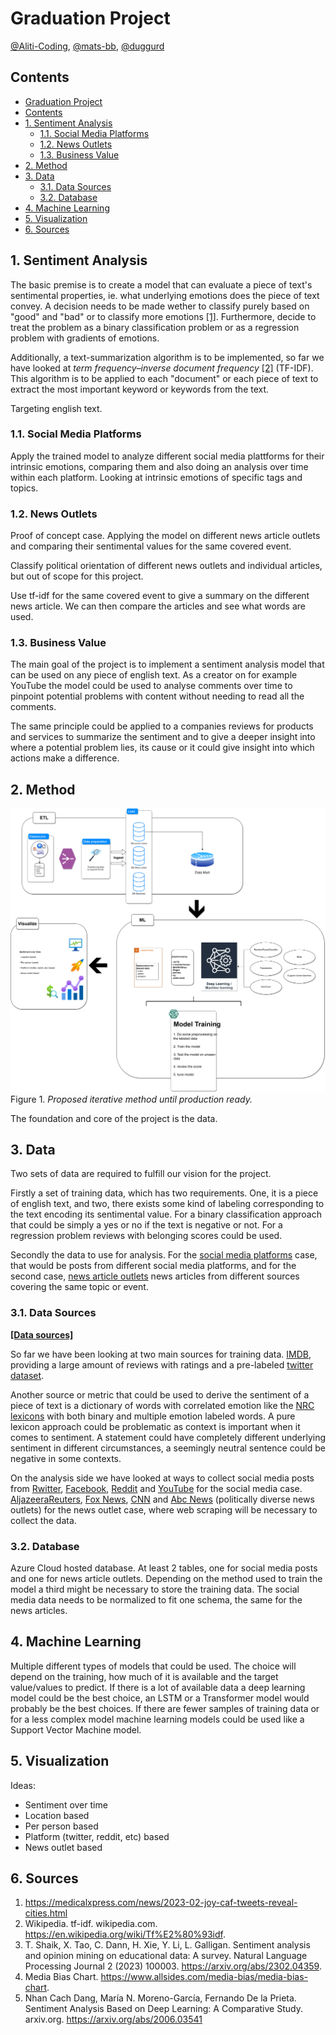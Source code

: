 # Graduation Project

[@Aliti-Coding](https://github.com/Aliti-Coding),
[@mats-bb](https://github.com/mats-bb),
[@duggurd](https://github.com/)

## Contents

- [Graduation Project](#graduation-project)
- [Contents](#contents)
- [1. Sentiment Analysis](#1-sentiment-analysis)
  - [1.1. Social Media Platforms](#11-social-media-platforms)
  - [1.2. News Outlets](#12-news-outlets)
  - [1.3. Business Value](#13-business-value)
- [2. Method](#2-method)
- [3. Data](#3-data)
  - [3.1. Data Sources](#31-data-sources)
  - [3.2. Database](#32-database)
- [4. Machine Learning](#4-machine-learning)
- [5. Visualization](#5-visualization)
- [6. Sources](#6-sources)

## 1. Sentiment Analysis

The basic premise is to create a model that can evaluate a piece of text's sentimental properties, ie. what underlying emotions does the piece of text convey. A decision needs to be made wether to classify purely based on "good" and "bad" or to classify more emotions [[1]](#6-sources). Furthermore, decide to treat the problem as a binary classification problem or as a regression problem with gradients of emotions.

Additionally, a text-summarization algorithm is to be implemented, so far we have looked at *term frequency–inverse document frequency* [[2]](#6-sources) (TF-IDF). This algorithm is to be applied to each "document" or each piece of text to extract the most important keyword or keywords from the text.

Targeting english text.

### 1.1. Social Media Platforms

Apply the trained model to analyze different social media plattforms for their intrinsic emotions, comparing them and also doing an analysis over time within each platform. Looking at intrinsic emotions of specific tags and topics.

### 1.2. News Outlets

Proof of concept case. Applying the model on different news article outlets and comparing their sentimental values for the same covered event.

Classify political orientation of different news outlets and individual articles, but out of scope for this project.

Use tf-idf for the same covered event to give a summary on the different news article. We can then compare the articles and see
what words are used.

### 1.3. Business Value

The main goal of the project is to implement a sentiment analysis model that can be used on any piece of english text. As a creator on for example YouTube the model could be used to analyse comments over time to pinpoint potential problems with content without needing to read all the comments.

The same principle could be applied to a companies reviews for products and services to summarize the sentiment and to give a deeper insight into where a potential problem lies, its cause or it could give insight into which actions make a difference.

## 2. Method

 ![Fast iterative approach](images/Sentiment_flowchart.png)
Figure 1. *Proposed iterative method until production ready.*

The foundation and core of the project is the data.

## 3. Data

Two sets of data are required to fulfill our vision for the project.

Firstly a set of training data, which has two requirements. One, it is a piece of english text, and two, there exists some kind of labeling corresponding to the text encoding its sentimental value. For a binary classification approach that could be simply a yes or no if the text is negative or not. For a regression problem reviews with belonging scores could be used.

Secondly the data to use for analysis. For the [social media platforms](#11-social-media-platforms) case, that would be posts from different social media platforms, and for the second case, [news article outlets](#12-news-outlets) news articles from different sources covering the same topic or event.

### 3.1. Data Sources

**[[Data sources]](https://github.com/duggurd/graduation_project/blob/main/data_sources.md)**

So far we have been looking at two main sources for training data. [IMDB](https://www.tensorflow.org/datasets/catalog/imdb_reviews), providing a large amount of reviews with  ratings and a pre-labeled [twitter dataset](https://www.kaggle.com/datasets/yasserh/twitter-tweets-sentiment-dataset).

Another source or metric that could be used to derive the sentiment of a piece of text is a dictionary of words with correlated emotion like the [NRC lexicons](https://nrc.canada.ca/en/research-development/products-services/technical-advisory-services/sentiment-emotion-lexicons) with both binary and multiple emotion labeled words. A pure lexicon approach could be problematic as context is important when it comes to sentiment. A statement could have completely different underlying sentiment in different circumstances, a seemingly neutral sentence could be negative in some contexts.

On the analysis side we have looked at ways to collect social media posts from [Rwitter](https://twitter.com/), [Facebook](https://www.facebook.com/), [Reddit](https://www.reddit.com/) and [YouTube](https://youtube.com) for the social media case. [Aljazeera](https://www.aljazeera.com/)[Reuters](https://www.reuters.com/), [Fox News](https://www.foxnews.com/), [CNN](https://edition.cnn.com/) and [Abc News](https://abcnews.go.com/) (politically diverse news outlets) for the news outlet case, where web scraping will be necessary to collect the data.

### 3.2. Database

Azure Cloud hosted database. At least 2 tables, one for social media posts and one for news article outlets. Depending on the method used to train the model a third might be necessary to store the training data. The social media data needs to be normalized to fit one schema, the same for the news articles.

## 4. Machine Learning

Multiple different types of models that could be used. The choice will depend on the training, how much of it is available and the target value/values to predict. If there is a lot of available data a deep learning model could be the best choice, an LSTM or a Transformer model would probably be the best choices. If there are fewer samples of training data or for a less complex model machine learning models could be used like a Support Vector Machine model.

## 5. Visualization

Ideas:

- Sentiment over time
- Location based
- Per person based
- Platform (twitter, reddit, etc) based
- News outlet based

## 6. Sources

1. <https://medicalxpress.com/news/2023-02-joy-caf-tweets-reveal-cities.html>
2. Wikipedia. tf-idf. wikipedia.com. <https://en.wikipedia.org/wiki/Tf%E2%80%93idf>.
3. T. Shaik, X. Tao, C. Dann, H. Xie, Y. Li, L. Galligan. Sentiment analysis and opinion mining on educational data: A survey.  Natural Language Processing Journal 2 (2023) 100003. <https://arxiv.org/abs/2302.04359>.
4. Media Bias Chart. <https://www.allsides.com/media-bias/media-bias-chart>.
5. Nhan Cach Dang, María N. Moreno-García, Fernando De la Prieta. Sentiment Analysis Based on Deep Learning: A Comparative Study. arxiv.org. <https://arxiv.org/abs/2006.03541>
